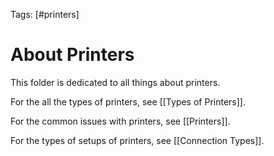 Tags: [#printers]

# About Printers

This folder is dedicated to all things about printers.

For the all the types of printers, see [[Types of Printers]].

For the common issues with printers, see [[Printers]].

For the types of setups of printers, see [[Connection Types]].